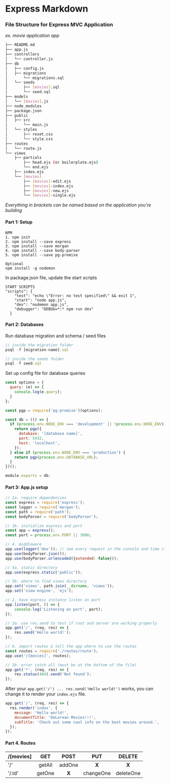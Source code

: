 # Express Markdown
### File Structure for Express MVC Application
_ex. movie application app_

```bash
├── README.md
├── app.js
├── controllers
│   └── controller.js
├── db
│   ├── config.js
│   ├── migrations
│       └── migrations.sql
│   └── seeds
│       ├── [movies].sql
│       └── seed.sql
├── models
│   └── [movies].js
├── node_modules
├── package.json
├── public
│   ├── src
│       └── main.js
│   └── styles
│       ├── reset.css
│       └── style.css
├── routes
│   └── route.js
└── views
    ├── partials
        ├── head.ejs (or boilerplate.ejs)
        └── end.ejs
    ├── index.ejs
    └── [movies]
        ├── [movies]-edit.ejs
        ├── [movies]-index.ejs
        ├── [movies]-new.ejs
        └── [movies]-single.ejs
```

_Everything in brackets can be named based on the application you're building_ 

#### Part 1: Setup
```
NPM
1. npm init
2. npm install --save express
3. npm install --save morgan
4. npm install --save body-parser
5. npm install --save pg-promise

Optional
npm install -g nodemon
```
In package.json file, update the start scripts
```
START SCRIPTS
"scripts": {
    "test": "echo \"Error: no test specified\" && exit 1",
    "start": "node app.js",
    "dev": "nodemon app.js",
    "debugger": "DEBUG=*:* npm run dev"
  }
```

#### Part 2: Databases
Run database migration and schema / seed files
```js
// inside the migration folder
psql -f [migration-name].sql 

// inside the seeds folder
psql -f seed.sql
```
Set up config file for database queries
```js
const options = {
  query: (e) => {
    console.log(e.query);
  }
};

const pgp = require('pg-promise')(options);

const db = (() => {
  if (process.env.NODE_ENV === 'development' || !process.env.NODE_ENV) {
    return pgp({
      database: '[database name]',
      port: 5432,
      host: 'localhost',
    });
  } else if (process.env.NODE_ENV === 'production') {
    return pgp(process.env.DATABASE_URL);
  }
})();

module.exports = db;
```

#### Part 3: App.js setup
```js
// 1a. require dependencies
const express = require('express');
const logger = require('morgan');
const path = require('path');
const bodyParser = require('bodyParser');

// 1b. initialize express and port
const app = express();
const port = process.env.PORT || 3000;

// 4. middleware
app.use(logger('dev')); // see every request in the console and time it took
app.use(bodyParser.json());
app.use(bodyParser.urlencoded({extended: false}));

// 5a. static directory
app.use(express.static('public'));

// 5b. where to find views directory
app.set('views', path.join(__dirname, 'views'));
app.set('view engine', 'ejs');

// 2. have express instance listen on port
app.listen(port, () => {
    console.log('Listening on port', port);
});

// 3a. use res.send to test if root and server are working properly
app.get('/', (req, res) => {
    res.send('Hello world!');
});

// 6. import routes & tell the app where to use the routes
const routes = require('./routes/route');
app.use('/[movies]', routes);

// 3b. error catch all (must be at the bottom of the file)
app.get('*', (req, res) => {
    res.status(404).send('Not found');
});
```

After your ```app.get('/') ... res.send('Hello world!')``` works, you can change it to
render your ```index.ejs``` file.

```js
app.get('/', (req, res) => {
  res.render('index', {
    message: 'Hello world!',
    documentTitle: 'DeLorean Movies!!!',
    subTitle: 'Check out some cool info on the best movies around.',
  });
});
```

#### Part 4. Routes

|   /[movies]   |    GET        |     POST      |       PUT     |      DELETE   |
| ------------- |:-------------:|:-------------:|:-------------:|:-------------:|
| '/'           |    getAll     |     addOne     |    **X**     |      **X**   |
| '/:id'        |    getOne     |     **X**      |   changeOne  |  deleteOne   |